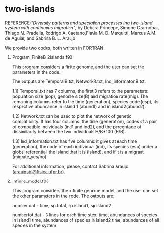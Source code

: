 # two-islands

REFERENCE:_"Diversity patterns and speciation processes ina two-island system with continuous migration"_, by
Debora Princepe, Simone Czarnobai, Thiago M. Pradella, Rodrigo A. Caetano,Flavia M. D. Marquitti, Marcus A.M. de Aguiar, and Sabrina B. L. Araujo

We provide two codes, both written in FORTRAN:

1) Program_FiniteB_2islands.f90 
	
	This program considers a finite genome, and the user can set the parameters in the code. 
	
	The outputs are TemporalB.txt, NetworkB.txt, Ind_informatonB.txt. 
	
	1.1) Temporal.txt has 7 columns, the first 3 refers to  the parameters: population size (pop), genome size(B) and   migration rate(mig). The remaining columns refer to the time (generation), species code (esp), its respective abundance in island 1 (abund1) and in island2(abund2).

	1.2) Network.txt can be used to plot the network of genetic compatibility. It has four columns:  the time (generation), codes of a pair of compatible individuals (ind1 and ind2), and the percentage of dissimilarity between the two individuals H/B*100 (H/B).
	
	1.3) Ind_information.txt has five columns: it gives at each time (generation), the code of each individual (ind), its species (esp) under a global referential, the island that it is (island), and if it is a migrant (migrate_yes/no) 

	For additional information, please, contact Sabrina Araujo (araujosbl@fisica.ufpr.br). 


2) infinite_model.f90 
	
	This program considers the infinite genome model, and the user can set the other parameters in the code. The outputs are:
	
	number.dat - time, sp.total, sp.island1, sp.island2
	
	numbertot.dat -  3 lines for each time step:
	                 time, abundances of species in island1
	                 time, abundances of species in island2
	                 time, abundances of all species in the system
